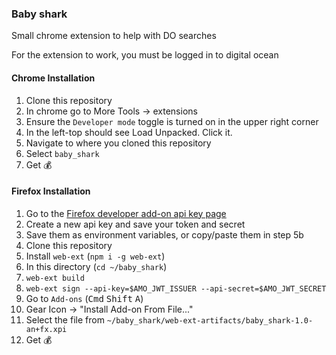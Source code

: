 ### Baby shark
Small chrome extension to help with DO searches

For the extension to work, you must be logged in to digital ocean


#### Chrome Installation

1. Clone this repository
1. In chrome go to More Tools -> extensions
1. Ensure the `Developer mode` toggle is turned on in the upper right corner
1. In the left-top should see Load Unpacked.  Click it.
1. Navigate to where you cloned this repository
1. Select `baby_shark`
1. Get :moneybag: 

#### Firefox Installation

1. Go to the [Firefox developer add-on api key page](https://addons.mozilla.org/en-US/developers/addon/api/key/)
1. Create a new api key and save your token and secret
  1. Save them as environment variables, or copy/paste them in step 5b
1. Clone this repository
1. Install `web-ext` (`npm i -g web-ext`)
1. In this directory (`cd ~/baby_shark`)
  1. `web-ext build`
  1. `web-ext sign --api-key=$AMO_JWT_ISSUER --api-secret=$AMO_JWT_SECRET`
1. Go to `Add-ons` (<kbd>Cmd</kbd> <kbd>Shift</kbd> <kbd>A</kbd>)
1. Gear Icon -> "Install Add-on From File..."
1. Select the file from `~/baby_shark/web-ext-artifacts/baby_shark-1.0-an+fx.xpi`
1. Get :moneybag: 
